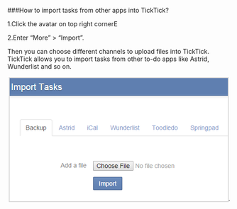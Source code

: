 ###How to import tasks from other apps into TickTick?


1.Click the avatar on top right cornerE

2.Enter “More” > “Import”.

Then you can choose different channels to upload files into TickTick. TickTick allows you to import tasks from other to-do apps like Astrid, Wunderlist and so on.

![](../images/image1.12W.png)
